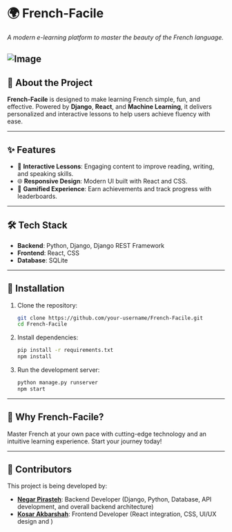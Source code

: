 # 🌍 **French-Facile**  
_A modern e-learning platform to master the beauty of the French language._

![Image](https://github.com/user-attachments/assets/0551f1ce-c4a1-470e-884b-62d64c87f713)
---

## 🚀 **About the Project**  
**French-Facile** is designed to make learning French simple, fun, and effective. Powered by **Django**, **React**, and **Machine Learning**, it delivers personalized and interactive lessons to help users achieve fluency with ease.

---

## ✨ **Features**  
- 📝 **Interactive Lessons**: Engaging content to improve reading, writing, and speaking skills.  
- 🌐 **Responsive Design**: Modern UI built with React and CSS.  
- 🎯 **Gamified Experience**: Earn achievements and track progress with leaderboards.  

---

## 🛠️ **Tech Stack**  
- **Backend**: Python, Django, Django REST Framework  
- **Frontend**: React, CSS  
- **Database**: SQLite  

---

## 🔧 **Installation**  
1. Clone the repository:  
   ```bash
   git clone https://github.com/your-username/French-Facile.git
   cd French-Facile
   ```
2. Install dependencies:  
   ```bash
   pip install -r requirements.txt
   npm install
   ```
3. Run the development server:  
   ```bash
   python manage.py runserver
   npm start
   ```

---

## 🌟 **Why French-Facile?**  
Master French at your own pace with cutting-edge technology and an intuitive learning experience. Start your journey today!

---

## 👥 **Contributors**  
This project is being developed by:

- **[Negar Pirasteh](https://github.com/negarprh)**: Backend Developer (Django, Python, Database, API development, and overall backend architecture)
- **[Kosar Akbarshah](https://github.com/KosarAkbarshah)**: Frontend Developer (React integration, CSS, UI/UX design and )
